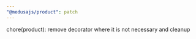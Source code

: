 ```yaml
---
"@medusajs/product": patch
---
```


chore(product): remove decorator where it is not necessary and cleanup
